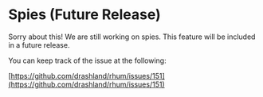 # Spies (Future Release)

Sorry about this! We are still working on spies. This feature will be included
in a future release.

You can keep track of the issue at the following:

[https://github.com/drashland/rhum/issues/151](https://github.com/drashland/rhum/issues/151)
